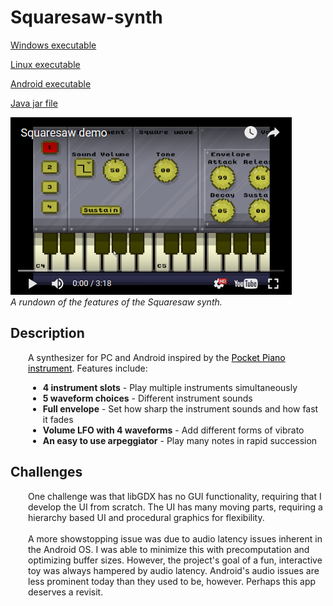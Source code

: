 # Squaresaw-synth

[Windows executable](https://github.com/jon-heard/Squaresaw-synth/raw/master/exe/squaresaw_windows.zip)

[Linux executable](https://github.com/jon-heard/Squaresaw-synth/raw/master/exe/squaresaw_linux.zip)

[Android executable](https://github.com/jon-heard/Squaresaw-synth/raw/master/exe/squaresaw_android.apk)

[Java jar file](https://github.com/jon-heard/Squaresaw-synth/raw/master/exe/squaresaw_pc.jar)

[![Squaresaw](video.png)](https://youtu.be/w2wJubTELCA "Squaresaw")
<br/><i>A rundown of the features of the Squaresaw synth.</i>

<h2>Description</h2>
<div style="margin-left:2em;">
<p style="margin-bottom:0;">A synthesizer for PC and Android inspired by the <a style="color:black;text-decoration:underline;" href="https://www.youtube.com/watch?v=fC3fD1pTyro" target="_blank">Pocket Piano instrument</a>. Features include:</p>

<ul>
 	<li><b>4 instrument slots</b> - Play multiple instruments simultaneously</li>
 	<li><b>5 waveform choices</b> - Different instrument sounds</li>
 	<li><b>Full envelope</b> - Set how sharp the instrument sounds and how fast it fades</li>
 	<li><b>Volume LFO with 4 waveforms</b> - Add different forms of vibrato</li>
 	<li><b>An easy to use arpeggiator</b> - Play many notes in rapid succession</li>
</ul>
</div>
<h2>Challenges</h2>
<div style="margin-left:2em;">

One challenge was that libGDX has no GUI functionality, requiring that I develop the UI from scratch.  The UI has many moving parts, requiring a hierarchy based UI and procedural graphics for flexibility.
<br/><br/>
A more showstopping issue was due to audio latency issues inherent in the Android OS. I was able to minimize this with precomputation and optimizing buffer sizes.  However, the project's goal of a fun, interactive toy was always hampered by audio latency. Android's audio issues are less prominent today than they used to be, however. Perhaps this app deserves a revisit.

</div>
